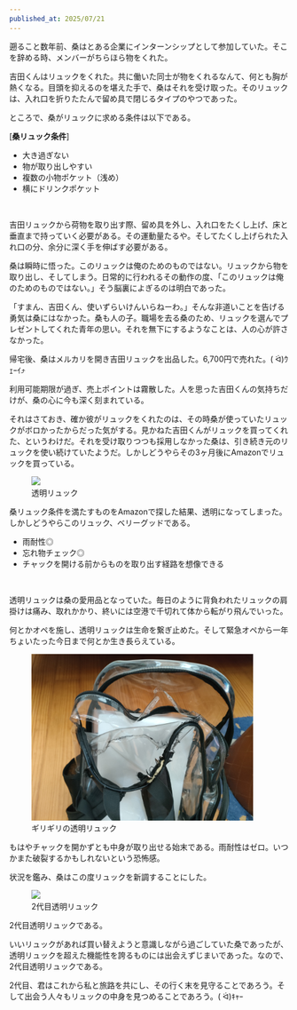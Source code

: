 ```yaml
---
published_at: 2025/07/21
---
```


遡ること数年前、桑はとある企業にインターンシップとして参加していた。そこを辞める時、メンバーがちらほら物をくれた。

吉田くんはリュックをくれた。共に働いた同士が物をくれるなんて、何とも胸が熱くなる。目頭を抑えるのを堪えた手で、桑はそれを受け取った。そのリュックは、入れ口を折りたたんで留め具で閉じるタイプのやつであった。

ところで、桑がリュックに求める条件は以下である。
<br>

[**桑リュック条件**]
- 大き過ぎない
- 物が取り出しやすい
- 複数の小物ポケット（浅め）
- 横にドリンクポケット
<br>

吉田リュックから荷物を取り出す際、留め具を外し、入れ口をたくし上げ、床と垂直まで持っていく必要がある。その運動量たるや。そしてたくし上げられた入れ口の分、余分に深く手を伸ばす必要がある。

桑は瞬時に悟った。このリュックは俺のためのものではない。リュックから物を取り出し、そしてしまう。日常的に行われるその動作の度、「このリュックは俺のためのものではない。」そう脳裏によぎるのは明白であった。

「すまん、吉田くん、使いずらいけんいらねーわ。」そんな非道いことを告げる勇気は桑にはなかった。桑も人の子。職場を去る桑のため、リュックを選んでプレゼントしてくれた青年の思い。それを無下にするようなことは、人の心が許さなかった。

帰宅後、桑はメルカリを開き吉田リュックを出品した。6,700円で売れた。( ᐛ)ｳｪｰｲ⤴︎

利用可能期限が過ぎ、売上ポイントは霧散した。人を思った吉田くんの気持ちだけが、桑の心に今も深く刻まれている。
<br>

それはさておき、確か彼がリュックをくれたのは、その時桑が使っていたリュックがボロかったからだった気がする。見かねた吉田くんがリュックを買ってくれた、というわけだ。それを受け取りつつも採用しなかった桑は、引き続き元のリュックを使い続けていたようだ。しかしどうやらその3ヶ月後にAmazonでリュックを買っている。

<figure>
    <img src='./IMG20250720172057_transparent.jpg' width="400" />
    <figcaption>透明リュック</figcaption>
</figure>

桑リュック条件を満たすものをAmazonで探した結果、透明になってしまった。しかしどうやらこのリュック、ベリーグッドである。
- 雨耐性◎
- 忘れ物チェック◎
- チャックを開ける前からものを取り出す経路を想像できる
<br>

透明リュックは桑の愛用品となっていた。毎日のように背負われたリュックの肩掛けは痛み、取れかかり、終いには空港で千切れて体から転がり飛んでいった。

何とかオペを施し、透明リュックは生命を繋ぎ止めた。そして緊急オペから一年ちょいたった今日まで何とか生き長らえている。

<figure>
    <img src="./IMG20250720172141_backpack_broken.jpg" width="400" />
    <figcaption>ギリギリの透明リュック</figcaption>
</figure>

もはやチャックを開かずとも中身が取り出せる始末である。雨耐性はゼロ。いつかまた破裂するかもしれないという恐怖感。

状況を鑑み、桑はこの度リュックを新調することにした。

<figure>
    <img src='./IMG20250720172210_backpack_new.jpg' width="400" />
    <figcaption>2代目透明リュック</figcaption>
</figure>

2代目透明リュックである。

いいリュックがあれば買い替えようと意識しながら過ごしていた桑であったが、透明リュックを超えた機能性を誇るものには出会えずじまいであった。なので、2代目透明リュックである。

2代目、君はこれから私と旅路を共にし、その行く末を見守ることであろう。そして出会う人々もリュックの中身を見つめることであろう。( ᐛ)ｷｬｰ